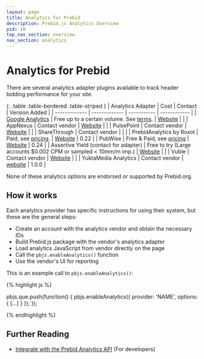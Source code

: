 ```yaml
---
layout: page
title: Analytics for Prebid
description: Prebid.js Analytics Overview
pid: 10
top_nav_section: overview
nav_section: analytics
---
```


<div class="bs-docs-section" markdown="1">

# Analytics for Prebid

There are several analytics adapter plugins available to track header bidding performance for your site.

{: .table .table-bordered .table-striped }
| Analytics Adapter                                                | Cost                                                                                | Contact                                                          | Version Added |
| -------------                                                    | -------------                                                                       | -----------                                                      |  ------------ |
| [Google Analytics](http://prebid.org/overview/ga-analytics.html) | Free up to a certain volume. See [terms](https://www.google.com/analytics/terms/).  | [Website](https://www.google.com/analytics)                      |               |
| AppNexus                                                         | Contact vendor                                                                      | [Website](https://www.appnexus.com/en/publishers/header-bidding) |               |
| PulsePoint                                                       | Contact vendor                                                                      | [Website](https://www.pulsepoint.com/header-bidding.html)        |               |
| ShareThrough                                                     | Contact vendor                                                                      |                                                                  |               |
| PrebidAnalytics by Roxot                                         | Paid, see [pricing](http://prebidanalytics.com/#pricing). | [Website](http://prebidanalytics.com/overview-examples)          |          0.22 |
| PubWise                                                          | Free & Paid, see [pricing](https://pubwise.io/pricing/)                                    | [Website](https://pubwise.io/pubwise/)                                   |          0.24 |
| Assertive Yield (contact for adapter) | Free to try (Large accounts $0.002 CPM or sampled < 10mm/m imp.) | [Website](https://yield.assertcom.de) | |
| Vuble                                                            | Contact vendor                                                                      | [Website](https://vuble.tv/us/prebid/)                           |               |
| YuktaMedia Analytics                                                      | Contact vendor                                                                      | [website](https://yuktamedia.com/prebid/)                                        | 1.0.0 |

None of these analytics options are endorsed or supported by Prebid.org.

## How it works

Each analytics provider has specific instructions for using their system, but these are the general steps:

* Create an account with the analytics vendor and obtain the necessary IDs
* Build Prebid.js package with the vendor's analytics adapter
* Load analytics JavaScript from vendor directly on the page
* Call the `pbjs.enableAnalytics()` function
* Use the vendor's UI for reporting

This is an example call to `pbjs.enableAnalytics()`:

{% highlight js %}

pbjs.que.push(function() {
    pbjs.enableAnalytics({
        provider: 'NAME',
        options: {
            [...]
        }
    });
});

{% endhighlight %}

## Further Reading

- [Integrate with the Prebid Analytics API]({{site.baseurl}}/dev-docs/integrate-with-the-prebid-analytics-api.html) (For developers)

</div>
